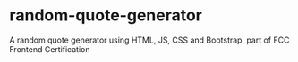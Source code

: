 # random-quote-generator
A random quote generator using HTML, JS, CSS and Bootstrap, part of FCC Frontend Certification
